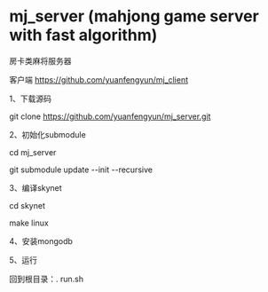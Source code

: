 # mj_server (mahjong game server with fast algorithm)
房卡类麻将服务器

客户端
https://github.com/yuanfengyun/mj_client

1、下载源码

  git clone https://github.com/yuanfengyun/mj_server.git

2、初始化submodule

  cd mj_server

  git submodule update --init --recursive

3、编译skynet

  cd skynet

  make linux

4、安装mongodb

5、运行

  回到根目录：. run.sh
